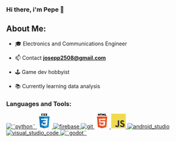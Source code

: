 ### Hi there, i'm Pepe 👋

## About Me:
- 🎓 Electronics and Communications Engineer

- 📫 Contact **josepp2508@gmail.com**

- 🕹️ Game dev hobbyist

- 📚 Currently learning data analysis

<h3 align="left">Languages and Tools:</h3>
<p align=¨left¨> <a href=¨https://www.python.org/¨ target=¨_blank¨ rel=¨noreferrer¨> <img src=¨https://upload.wikimedia.org/wikipedia/commons/thumb/c/c3/Python-logo-notext.svg/1869px-Python-logo-notext.svg.png¨ alt=¨python¨ width=¨40¨ height=¨40¨/> </a> <a href="https://www.w3schools.com/css/" target="_blank" rel="noreferrer"> <img src="https://raw.githubusercontent.com/devicons/devicon/master/icons/css3/css3-original-wordmark.svg" alt="css3" width="40" height="40"/> </a> <a href="https://firebase.google.com/" target="_blank" rel="noreferrer"> <img src="https://www.vectorlogo.zone/logos/firebase/firebase-icon.svg" alt="firebase" width="40" height="40"/> </a> <a href="https://git-scm.com/" target="_blank" rel="noreferrer"> <img src="https://www.vectorlogo.zone/logos/git-scm/git-scm-icon.svg" alt="git" width="40" height="40"/> </a> <a href="https://www.w3.org/html/" target="_blank" rel="noreferrer"> <img src="https://raw.githubusercontent.com/devicons/devicon/master/icons/html5/html5-original-wordmark.svg" alt="html5" width="40" height="40"/> </a> <a href="https://developer.mozilla.org/en-US/docs/Web/JavaScript" target="_blank" rel="noreferrer"> <img src="https://raw.githubusercontent.com/devicons/devicon/master/icons/javascript/javascript-original.svg" alt="javascript" width="40" height="40"/> </a> <a href="https://developer.android.com/studio" target="_blank" rel="noreferrer"> <img src="https://1.bp.blogspot.com/-LgTa-xDiknI/X4EflN56boI/AAAAAAAAPuk/24YyKnqiGkwRS9-_9suPKkfsAwO4wHYEgCLcBGAsYHQ/s0/image9.png" alt="android_studio" width="40" height="40"/> </a> <a href="https://code.visualstudio.com/" target="_blank" rel="noreferrer"> <img src="https://upload.wikimedia.org/wikipedia/commons/thumb/9/9a/Visual_Studio_Code_1.35_icon.svg/2048px-Visual_Studio_Code_1.35_icon.svg.png" alt="visual_studio_code" width="40" height="40"/> </a> <a href=¨https://godotengine.org/¨ target=¨_blank¨ rel=¨noreferrer¨> <img src=¨[https://upload.wikimedia.org/wikipedia/commons/6/6a/Godot_icon.svg](https://www.vectorlogo.zone/logos/godotengine/godotengine-icon.svg)¨ alt=¨godot¨ width=¨40¨ height=¨40¨/> </a> </p>

<!-- <a href=¨¨ target=¨_blank¨ rel=¨noreferrer¨> <img src=¨¨ alt=¨¨ width=¨40¨ height=¨40¨/> </a> -->
